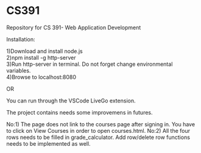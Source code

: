 # CS391
Repository for CS 391- Web Application Development


Installation:

1)Download and install node.js </br>
2)npm install -g http-server </br>
3)Run http-server in terminal. Do not forget change environmental variables. </br>
4)Browse to localhost:8080 </br>

OR

You can run through the VSCode LiveGo extension.

The project contains needs some improvemens  in futures.

No:1) The page does not link to the courses page after signing in. You have to click on View Courses in order to open courses.html.
No:2) All the four rows needs to be filled in grade_calculator. Add row/delete row functions needs to be implemented as well.
